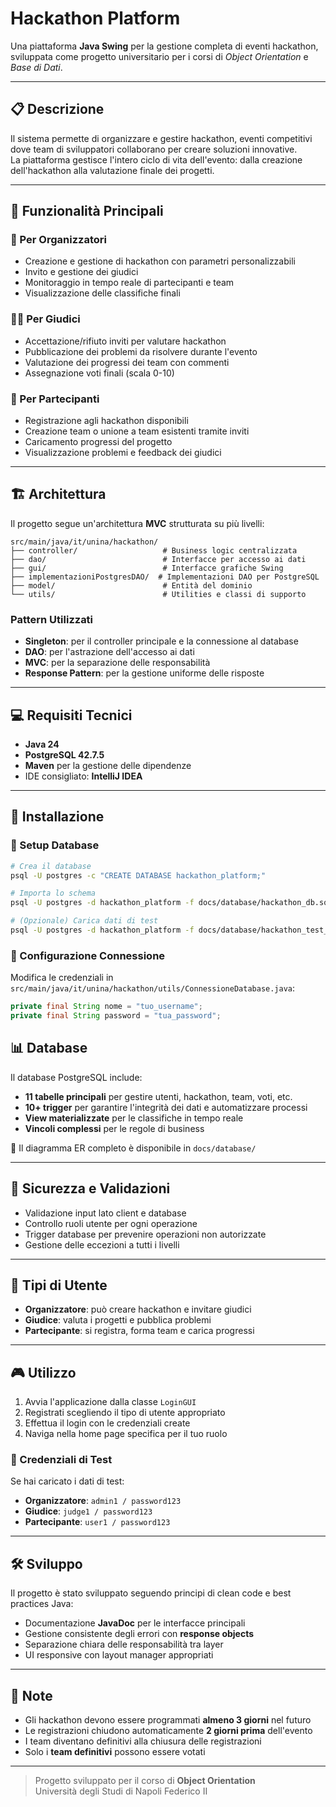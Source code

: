 # Hackathon Platform

Una piattaforma **Java Swing** per la gestione completa di eventi hackathon, sviluppata come progetto universitario per
i corsi di *Object Orientation* e *Base di Dati*.

---

## 📋 Descrizione

Il sistema permette di organizzare e gestire hackathon, eventi competitivi dove team di sviluppatori collaborano per
creare soluzioni innovative.  
La piattaforma gestisce l'intero ciclo di vita dell'evento: dalla creazione dell'hackathon alla valutazione finale dei
progetti.

---

## 🎯 Funzionalità Principali

### 👑 Per Organizzatori

- Creazione e gestione di hackathon con parametri personalizzabili
- Invito e gestione dei giudici
- Monitoraggio in tempo reale di partecipanti e team
- Visualizzazione delle classifiche finali

### 🧑‍⚖️ Per Giudici

- Accettazione/rifiuto inviti per valutare hackathon
- Pubblicazione dei problemi da risolvere durante l'evento
- Valutazione dei progressi dei team con commenti
- Assegnazione voti finali (scala 0-10)

### 👥 Per Partecipanti

- Registrazione agli hackathon disponibili
- Creazione team o unione a team esistenti tramite inviti
- Caricamento progressi del progetto
- Visualizzazione problemi e feedback dei giudici

---

## 🏗️ Architettura

Il progetto segue un'architettura **MVC** strutturata su più livelli:

```
src/main/java/it/unina/hackathon/
├── controller/                   # Business logic centralizzata
├── dao/                          # Interfacce per accesso ai dati
├── gui/                          # Interfacce grafiche Swing
├── implementazioniPostgresDAO/  # Implementazioni DAO per PostgreSQL
├── model/                        # Entità del dominio
└── utils/                        # Utilities e classi di supporto
```

### Pattern Utilizzati

- **Singleton**: per il controller principale e la connessione al database
- **DAO**: per l'astrazione dell'accesso ai dati
- **MVC**: per la separazione delle responsabilità
- **Response Pattern**: per la gestione uniforme delle risposte

---

## 💻 Requisiti Tecnici

- **Java 24**
- **PostgreSQL 42.7.5**
- **Maven** per la gestione delle dipendenze
- IDE consigliato: **IntelliJ IDEA**

---

## 🚀 Installazione

### 🔧 Setup Database

```bash
# Crea il database
psql -U postgres -c "CREATE DATABASE hackathon_platform;"
```

```bash
# Importa lo schema
psql -U postgres -d hackathon_platform -f docs/database/hackathon_db.sql
```

```bash
# (Opzionale) Carica dati di test
psql -U postgres -d hackathon_platform -f docs/database/hackathon_test_data.sql
```

### 🔐 Configurazione Connessione

Modifica le credenziali in `src/main/java/it/unina/hackathon/utils/ConnessioneDatabase.java`:

```java
private final String nome = "tuo_username";
private final String password = "tua_password";
```

## 📊 Database

Il database PostgreSQL include:

- **11 tabelle principali** per gestire utenti, hackathon, team, voti, etc.
- **10+ trigger** per garantire l'integrità dei dati e automatizzare processi
- **View materializzate** per le classifiche in tempo reale
- **Vincoli complessi** per le regole di business

📄 Il diagramma ER completo è disponibile in `docs/database/`

---

## 🔐 Sicurezza e Validazioni

- Validazione input lato client e database
- Controllo ruoli utente per ogni operazione
- Trigger database per prevenire operazioni non autorizzate
- Gestione delle eccezioni a tutti i livelli

---

## 👥 Tipi di Utente

- **Organizzatore**: può creare hackathon e invitare giudici
- **Giudice**: valuta i progetti e pubblica problemi
- **Partecipante**: si registra, forma team e carica progressi

---

## 🎮 Utilizzo

1. Avvia l'applicazione dalla classe `LoginGUI`
2. Registrati scegliendo il tipo di utente appropriato
3. Effettua il login con le credenziali create
4. Naviga nella home page specifica per il tuo ruolo

### 🔑 Credenziali di Test

Se hai caricato i dati di test:

- **Organizzatore**: `admin1 / password123`
- **Giudice**: `judge1 / password123`
- **Partecipante**: `user1 / password123`

---

## 🛠️ Sviluppo

Il progetto è stato sviluppato seguendo principi di clean code e best practices Java:

- Documentazione **JavaDoc** per le interfacce principali
- Gestione consistente degli errori con **response objects**
- Separazione chiara delle responsabilità tra layer
- UI responsive con layout manager appropriati

---

## 📝 Note

- Gli hackathon devono essere programmati **almeno 3 giorni** nel futuro
- Le registrazioni chiudono automaticamente **2 giorni prima** dell'evento
- I team diventano definitivi alla chiusura delle registrazioni
- Solo i **team definitivi** possono essere votati

---

> Progetto sviluppato per il corso di **Object Orientation**  
> Università degli Studi di Napoli Federico II
